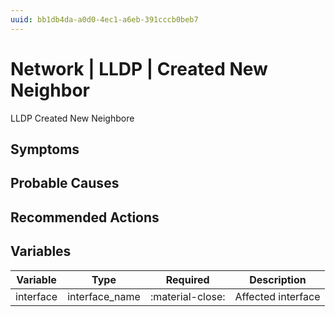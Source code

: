 ```yaml
---
uuid: bb1db4da-a0d0-4ec1-a6eb-391cccb0beb7
---
```

# Network | LLDP | Created New Neighbor

LLDP Created New Neighbore

## Symptoms

## Probable Causes

## Recommended Actions

## Variables

Variable | Type | Required | Description
--- | --- | --- | ---
interface | interface_name | :material-close: | Affected interface
